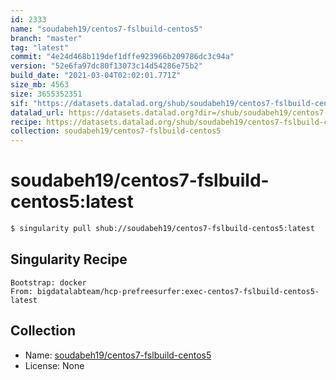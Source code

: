 ```yaml
---
id: 2333
name: "soudabeh19/centos7-fslbuild-centos5"
branch: "master"
tag: "latest"
commit: "4e24d468b119def1dffe923966b209786dc3c94a"
version: "52e6fa97dc80f13073c14d54286e75b2"
build_date: "2021-03-04T02:02:01.771Z"
size_mb: 4563
size: 3655352351
sif: "https://datasets.datalad.org/shub/soudabeh19/centos7-fslbuild-centos5/latest/2021-03-04-4e24d468-52e6fa97/52e6fa97dc80f13073c14d54286e75b2.simg"
datalad_url: https://datasets.datalad.org?dir=/shub/soudabeh19/centos7-fslbuild-centos5/latest/2021-03-04-4e24d468-52e6fa97/
recipe: https://datasets.datalad.org/shub/soudabeh19/centos7-fslbuild-centos5/latest/2021-03-04-4e24d468-52e6fa97/Singularity
collection: soudabeh19/centos7-fslbuild-centos5
---
```


# soudabeh19/centos7-fslbuild-centos5:latest

```bash
$ singularity pull shub://soudabeh19/centos7-fslbuild-centos5:latest
```

## Singularity Recipe

```singularity
Bootstrap: docker
From: bigdatalabteam/hcp-prefreesurfer:exec-centos7-fslbuild-centos5-latest
```

## Collection

 - Name: [soudabeh19/centos7-fslbuild-centos5](https://github.com/soudabeh19/centos7-fslbuild-centos5)
 - License: None

